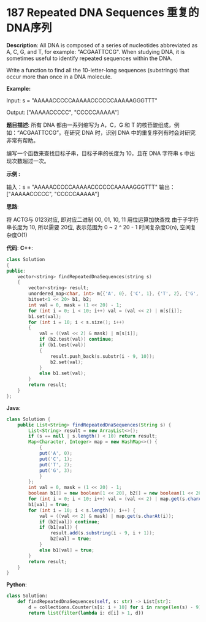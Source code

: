 # 187 Repeated DNA Sequences 重复的DNA序列

__Description__:
All DNA is composed of a series of nucleotides abbreviated as A, C, G, and T, for example: "ACGAATTCCG". When studying DNA, it is sometimes useful to identify repeated sequences within the DNA.

Write a function to find all the 10-letter-long sequences (substrings) that occur more than once in a DNA molecule.

__Example:__

Input: s = "AAAAACCCCCAAAAACCCCCCAAAAAGGGTTT"

Output: ["AAAAACCCCC", "CCCCCAAAAA"]

__题目描述__:
所有 DNA 都由一系列缩写为 A，C，G 和 T 的核苷酸组成，例如：“ACGAATTCCG”。在研究 DNA 时，识别 DNA 中的重复序列有时会对研究非常有帮助。

编写一个函数来查找目标子串，目标子串的长度为 10，且在 DNA 字符串 s 中出现次数超过一次。

__示例 :__

输入：s = "AAAAACCCCCAAAAACCCCCCAAAAAGGGTTT"
输出：["AAAAACCCCC", "CCCCCAAAAA"]

__思路__:

将 ACTG与 0123对应, 即对应二进制 00, 01, 10, 11
用位运算加快查找
由于子字符串长度为 10, 所以需要 20位, 表示范围为 0 ~ 2 ^ 20 - 1
时间复杂度O(n), 空间复杂度O(1)

__代码__:
__C++__:

```C++
class Solution 
{
public:
    vector<string> findRepeatedDnaSequences(string s) 
    {
        vector<string> result;
        unordered_map<char, int> m{{'A', 0}, {'C', 1}, {'T', 2}, {'G', 3}};
        bitset<1 << 20> b1, b2;
        int val = 0, mask = (1 << 20) - 1;
        for (int i = 0; i < 10; i++) val = (val << 2) | m[s[i]];
        b1.set(val);
        for (int i = 10; i < s.size(); i++)
        {
            val = ((val << 2) & mask) | m[s[i]];
            if (b2.test(val)) continue;
            if (b1.test(val))
            {
                result.push_back(s.substr(i - 9, 10));
                b2.set(val);
            }
            else b1.set(val);
        }
        return result;
    }
};
```

__Java__:

```Java
class Solution {
    public List<String> findRepeatedDnaSequences(String s) {
        List<String> result = new ArrayList<>();
        if (s == null | s.length() < 10) return result;
        Map<Character, Integer> map = new HashMap<>() {
            {
            put('A', 0);
            put('C', 1);
            put('T', 2);
            put('G', 3);
            }
        };
        int val = 0, mask = (1 << 20) - 1;
        boolean b1[] = new boolean[1 << 20], b2[] = new boolean[1 << 20];
        for (int i = 0; i < 10; i++) val = (val << 2) | map.get(s.charAt(i));
        b1[val] = true;
        for (int i = 10; i < s.length(); i++) {
            val = ((val << 2) & mask) | map.get(s.charAt(i));
            if (b2[val]) continue;
            if (b1[val]) {
                result.add(s.substring(i - 9, i + 1));
                b2[val] = true;
            }
            else b1[val] = true;
        }
        return result;
    }
}
```

__Python__:

```Python
class Solution:
    def findRepeatedDnaSequences(self, s: str) -> List[str]:
        d = collections.Counter(s[i: i + 10] for i in range(len(s) - 9))
        return list(filter(lambda i: d[i] > 1, d))
```
